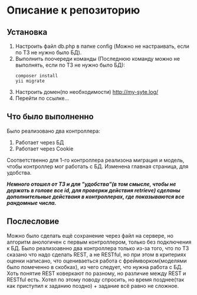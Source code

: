 # Описание к репозиторию

## Установка
1. Настроить файл db.php в папке config (Можно не настраивать, если по ТЗ не нужно было БД).
2. Выполнить поочереди команды (Последнюю команду можно не выполнять, если по ТЗ не нужно было БД):
    ```
    composer install
    yii migrate
    ```
3. Настроить домен(по необходимости) http://my-syte.log/
4. Перейти по ссылке...

## Что было выполненно
Было реализовано два контроллера:
1. Работает через БД
2. Работает через Cookie

Соответственно для 1-го контроллера реализона миграция и модель, чтобы контроллер мог работать с БД.
Изменена главная страница, для удобства.

***Немного отошел от ТЗ и для "удобства"(в том смысле, чтобы не держать в голове все id, для проверки действия retrieve) сделаны дополнительные действаия в контроллерах, где показываются все рандомные числа.***


## Послесловие
Можно было сделать ещё сохранение через файл на сервере, но алгоритм анологичен с первым контроллером, только без подключения к БД.
Было реализоавнно два контроллера только из-за того, что по ТЗ сказано что надо сделать REST, а не RESTful, но при этом в критериях оценки написано, что оцениваеться работа с фреймворком(моделями было помеченно в скобках), из чего следует, что нужна работа с БД. Хоть понятие REST коверкают по разному, но различие между REST и RESTful есть. Хотел по этому поводу спросить, но время позднее(так как приступил к заданию поздно) + задание всё равно не сложное.


